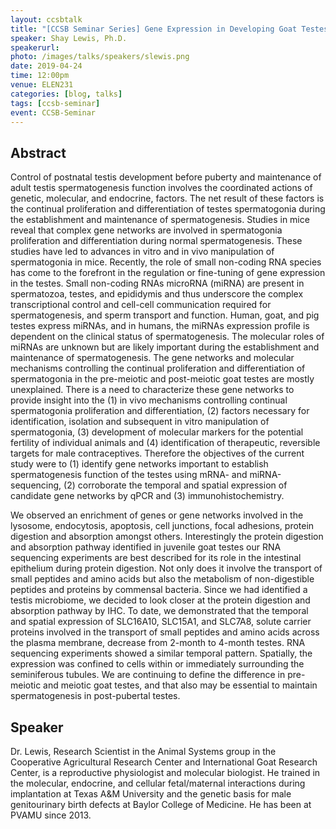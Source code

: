 ```yaml
---
layout: ccsbtalk
title: "[CCSB Seminar Series] Gene Expression in Developing Goat Testes: Identification of a Caprine Spermatogenesis Transcriptome"
speaker: Shay Lewis, Ph.D.
speakerurl: 
photo: /images/talks/speakers/slewis.png
date: 2019-04-24
time: 12:00pm
venue: ELEN231
categories: [blog, talks]
tags: [ccsb-seminar]
event: CCSB-Seminar
---
```


## Abstract

Control of postnatal testis development before puberty and maintenance of adult testis spermatogenesis function involves the coordinated actions of genetic, molecular, and endocrine, factors. The net result of these factors is the continual proliferation and differentiation of testes spermatogonia during the establishment and maintenance of spermatogenesis. Studies in mice reveal that complex gene networks are involved in spermatogonia proliferation and differentiation during normal spermatogenesis. These studies have led to advances in vitro and in vivo manipulation of spermatogonia in mice. Recently, the role of small non-coding RNA species has come to the forefront in the regulation or fine-tuning of gene expression in the testes. Small non-coding RNAs microRNA (miRNA) are present in spermatozoa, testes, and epididymis and thus underscore the complex transcriptional control and cell-cell communication required for spermatogenesis, and sperm transport and function. Human, goat, and pig testes express miRNAs, and in humans, the miRNAs expression profile is dependent on the clinical status of spermatogenesis. The molecular roles of miRNAs are unknown but are likely important during the establishment and maintenance of spermatogenesis.  The gene networks and molecular mechanisms controlling the continual proliferation and differentiation of spermatogonia in the pre-meiotic and post-meiotic goat testes are mostly unexplained. There is a need to characterize these gene networks to provide insight into the (1) in vivo mechanisms controlling continual spermatogonia proliferation and differentiation, (2) factors necessary for identification, isolation and subsequent in vitro manipulation of spermatogonia, (3) development of molecular markers for the potential fertility of individual animals and (4) identification of therapeutic, reversible targets for male contraceptives. Therefore the objectives of the current study were to (1) identify gene networks important to establish spermatogenesis function of the testes using mRNA- and miRNA-sequencing, (2) corroborate the temporal and spatial expression of candidate gene networks by qPCR and (3) immunohistochemistry. 

We observed an enrichment of genes or gene networks involved in the lysosome, endocytosis, apoptosis, cell junctions, focal adhesions, protein digestion and absorption amongst others. Interestingly the protein digestion and absorption pathway identified in juvenile goat testes our RNA sequencing experiments are best described for its role in the intestinal epithelium during protein digestion. Not only does it involve the transport of small peptides and amino acids but also the metabolism of non-digestible peptides and proteins by commensal bacteria. Since we had identified a testis microbiome, we decided to look closer at the protein digestion and absorption pathway by IHC. To date, we demonstrated that the temporal and spatial expression of SLC16A10, SLC15A1, and SLC7A8, solute carrier proteins involved in the transport of small peptides and amino acids across the plasma membrane, decrease from 2-month to 4-month testes. RNA sequencing experiments showed a similar temporal pattern.  Spatially, the expression was confined to cells within or immediately surrounding the seminiferous tubules. We are continuing to define the difference in pre-meiotic and meiotic goat testes, and that also may be essential to maintain spermatogenesis in post-pubertal testes.




## Speaker

Dr. Lewis, Research Scientist in the Animal Systems group in the Cooperative Agricultural Research Center and International Goat Research Center, is a reproductive physiologist and molecular biologist. He trained in the molecular, endocrine, and cellular fetal/maternal interactions during implantation at Texas A&M University and the genetic basis for male genitourinary birth defects at Baylor College of Medicine.  He has been at PVAMU since 2013.




